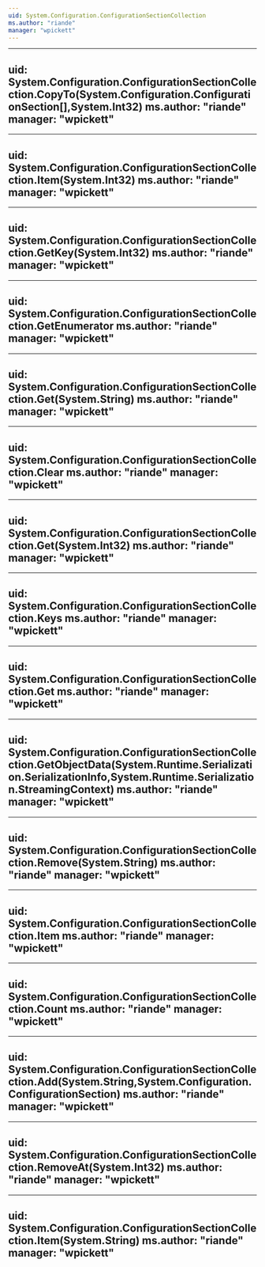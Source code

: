 ```yaml
---
uid: System.Configuration.ConfigurationSectionCollection
ms.author: "riande"
manager: "wpickett"
---
```


---
uid: System.Configuration.ConfigurationSectionCollection.CopyTo(System.Configuration.ConfigurationSection[],System.Int32)
ms.author: "riande"
manager: "wpickett"
---

---
uid: System.Configuration.ConfigurationSectionCollection.Item(System.Int32)
ms.author: "riande"
manager: "wpickett"
---

---
uid: System.Configuration.ConfigurationSectionCollection.GetKey(System.Int32)
ms.author: "riande"
manager: "wpickett"
---

---
uid: System.Configuration.ConfigurationSectionCollection.GetEnumerator
ms.author: "riande"
manager: "wpickett"
---

---
uid: System.Configuration.ConfigurationSectionCollection.Get(System.String)
ms.author: "riande"
manager: "wpickett"
---

---
uid: System.Configuration.ConfigurationSectionCollection.Clear
ms.author: "riande"
manager: "wpickett"
---

---
uid: System.Configuration.ConfigurationSectionCollection.Get(System.Int32)
ms.author: "riande"
manager: "wpickett"
---

---
uid: System.Configuration.ConfigurationSectionCollection.Keys
ms.author: "riande"
manager: "wpickett"
---

---
uid: System.Configuration.ConfigurationSectionCollection.Get
ms.author: "riande"
manager: "wpickett"
---

---
uid: System.Configuration.ConfigurationSectionCollection.GetObjectData(System.Runtime.Serialization.SerializationInfo,System.Runtime.Serialization.StreamingContext)
ms.author: "riande"
manager: "wpickett"
---

---
uid: System.Configuration.ConfigurationSectionCollection.Remove(System.String)
ms.author: "riande"
manager: "wpickett"
---

---
uid: System.Configuration.ConfigurationSectionCollection.Item
ms.author: "riande"
manager: "wpickett"
---

---
uid: System.Configuration.ConfigurationSectionCollection.Count
ms.author: "riande"
manager: "wpickett"
---

---
uid: System.Configuration.ConfigurationSectionCollection.Add(System.String,System.Configuration.ConfigurationSection)
ms.author: "riande"
manager: "wpickett"
---

---
uid: System.Configuration.ConfigurationSectionCollection.RemoveAt(System.Int32)
ms.author: "riande"
manager: "wpickett"
---

---
uid: System.Configuration.ConfigurationSectionCollection.Item(System.String)
ms.author: "riande"
manager: "wpickett"
---

